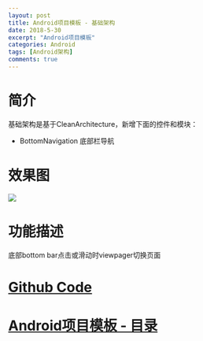 ```yaml
---
layout: post
title: Android项目模板 - 基础架构
date: 2018-5-30
excerpt: "Android项目模板"
categories: Android
tags: [Android架构]
comments: true
---
```



# 简介

基础架构是基于CleanArchitecture，新增下面的控件和模块：

- BottomNavigation  底部栏导航

# 效果图

   ![](https://i.imgur.com/bayGdTX.jpg)

# 功能描述

底部bottom bar点击或滑动时viewpager切换页面

# [Github Code](https://github.com/vivianking6855/android-architecture/tree/master/TemplateBasic)

# [Android项目模板 - 目录](http://vivianking6855.github.io/2018/05/30/Template-Index/)
